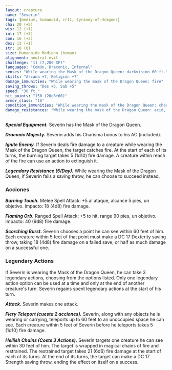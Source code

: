 ```yaml
---
layout: creature
name: "Severin"
tags: [medium, humanoid, cr11, tyranny-of-dragons]
cha: 20 (+5)
wis: 12 (+1)
int: 17 (+3)
con: 16 (+3)
dex: 13 (+1)
str: 10 (0)
size: Humanoide Mediano (human)
alignment: neutral evil
challenge: "11 (7,200 XP)"
languages: "Común, Draconic, Infernal"
senses: "While wearing the Mask of the Dragon Queen: darkvision 60 ft."
skills: "Arcana +7, Religión +7"
damage_immunities: "While wearing the mask of the Dragon Queen: fire"
saving_throws: "Des +5, Sab +5"
speed: "30 ft."
hit_points: "150 (20d8+60)"
armor_class: "16"
condition_immunities: "While wearing the mask of the Dragon Queen: charmed, frightened, poisoned"
damage_resistances: "While wearing the mask of the Dragon Queen: acid, cold, lightning, poison; bludgeoning, piercing, and slashing damage from nonmagical weapons"
---
```


***Special Equipment.*** Severin has the Mask of the Dragon Queen.

***Draconic Majesty.*** Severin adds his Charisma bonus to his AC (included).

***Ignite Enemy.*** If Severin deals fire damage to a creature while wearing the Mask of the Dragon Queen, the target catches fire. At the start of each of its turns, the burning target takes 5 (1d10) fire damage. A creature within reach of the fire can use an action to extinguish it.

***Legendary Resistance (5/Day).*** While wearing the Mask of the Dragon Queen, if Severin fails a saving throw, he can choose to succeed instead.

### Acciones

***Burning Touch.*** Melee Spell Attack: +5 al ataque, alcance 5 pies, un objetivo. Impacto: 18 (4d8) fire damage.

***Flaming Orb.*** Ranged Spell Attack: +5 to hit, range 90 pies, un objetivo. Impacto: 40 (9d8) fire damage.

***Scorching Burst.*** Severin chooses a point he can see within 60 feet of him. Each creature within 5 feet of that point must make a DC 17 Dexterity saving throw, taking 18 (4d8) fire damage on a failed save, or half as much damage on a successful one.

### Legendary Actions

If Severin is wearing the Mask of the Dragon Queen, he can take 3 legendary actions, choosing from the options listed. Only one legendary action option can be used at a time and only at the end of another creature's turn. Severin regains spent legendary actions at the start of his turn.

***Attack.*** Severin makes one attack.

***Fiery Teleport (cuesta 2 acciones).*** Severin, along with any objects he is wearing or carrying, teleports up to 60 feet to an unoccupied space he can see. Each creature within 5 feet of Severin before he teleports takes 5 (1d10) fire damage.

***Hellish Chains (Costs 3 Actions).*** Severin targets one creature he can see within 30 feet of him. The target is wrapped in magical chains of fire and restrained. The restrained target takes 21 (6d6) fire damage at the start of each of its turns. At the end of its turns, the target can make a DC 17 Strength saving throw, ending the effect on itself on a success.